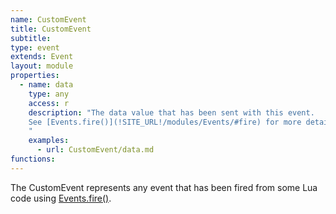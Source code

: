```yaml
---
name: CustomEvent
title: CustomEvent
subtitle:
type: event
extends: Event
layout: module
properties:  
  - name: data
    type: any
    access: r
    description: "The data value that has been sent with this event.
    See [Events.fire()](!SITE_URL!/modules/Events/#fire) for more details on this.
    "
    examples:
      - url: CustomEvent/data.md
functions:
---
```


The CustomEvent represents any event that has been fired from some Lua code using
[Events.fire()](/modules/Events/#fire).
